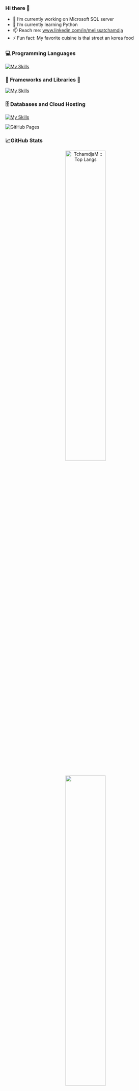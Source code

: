 ### Hi there 👋

<!--
**TchamdjaM/TchamdjaM** is a ✨ _special_ ✨ repository because its `README.md` (this file) appears on your GitHub profile.

Here are some ideas to get you started:-->

- 🔭 I’m currently working on Microsoft SQL server
- 🌱 I’m currently learning Python
- 📫 Reach me: www.linkedin.com/in/melissatchamdja
- ⚡ Fun fact: My favorite cuisine is thai street an korea food



### :computer: Programming Languages


[![My Skills](https://skillicons.dev/icons?i=html,css,php,python,js,r,cs)](https://skillicons.dev)


### :toolbox: Frameworks and Libraries 👋

[![My Skills](https://skillicons.dev/icons?i=symfony,bootstrap,figma)](https://skillicons.dev)


### 🗄️ Databases and Cloud Hosting 
 
[![My Skills](https://skillicons.dev/icons?i=mysql,mongodb)](https://skillicons.dev)

<img alt="GitHub Pages" src="https://img.shields.io/badge/GitHub%20Pages-%23327FC7.svg?logo=github&logoColor=white">


### 📈GitHub Stats

<p align="center">
  <a href="https://github.com/TchamdjaM/">
  <img width="50%" src="https://github-readme-stats.vercel.app/api/top-langs/?username=TchamdjaM&langs_count=6&theme=white&layout=compact&hide_border=true" alt="TchamdjaM :: Top Langs" /></a>
</p>
<p align="center">
  <a href="https://github.com/TchamdjaM/">
  <img width="50%" src="https://github-readme-stats.vercel.app/api?username=TchamdjaM&show_icons=true&theme=white&hide_border=true"/><br>
</p>
<p align="center">
  <img width="50%" src="https://github-readme-streak-stats.herokuapp.com/?user=TchamdjaM&theme=white&hide_border=true" />
  </a>
</p>

<!--< h2 align="center">📈 My current activity graph</h2>
<a href="https://github.com/TchamdjaM/github-readme-activity-graph"><img alt="azzar's Activity Graph" src="https://activity-graph.herokuapp.com/graph/?username=TchamdjaM&bg_color=000&color=fff&line=00E676&point=fff&hide_border=true" /></a> -->

